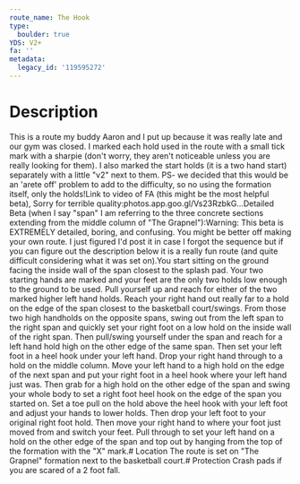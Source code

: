 ```yaml
---
route_name: The Hook
type:
  boulder: true
YDS: V2+
fa: ''
metadata:
  legacy_id: '119595272'
---
```

# Description
This is a route my buddy Aaron and I put up because it was really late and our gym was closed. I marked each hold used in the route with a small tick mark with a sharpie (don't worry, they aren't noticeable unless you are really looking for them). I also marked the start holds (it is a two hand start) separately with a little "v2" next to them. PS- we decided that this would be an 'arete off' problem to add to the difficulty, so no using the formation itself, only the holds!Link to video of FA (this might be the most helpful beta), Sorry for terrible quality:photos.app.goo.gl/Vs23RzbkG…Detailed Beta (when I say "span" I am referring to the three concrete sections extending from the middle column of "The Grapnel"):Warning: This beta is EXTREMELY detailed, boring, and confusing. You might be better off making your own route. I just figured I'd post it in case I forgot the sequence but if you can figure out the description below it is a really fun route (and quite difficult considering what it was set on).You start sitting on the ground facing the inside wall of the span closest to the splash pad. Your two starting hands are marked and your feet are the only two holds low enough to the ground to be used. Pull yourself up and reach for either of the two marked higher left hand holds. Reach your right hand out really far to a hold on the edge of the span closest to the basketball court/swings. From those two high handholds on the opposite spans, swing out from the left span to the right span and quickly set your right foot on a low hold on the inside wall of the right span. Then pull/swing yourself under the span and reach for a left hand hold high on the other edge of the same span. Then set your left foot in a heel hook under your left hand. Drop your right hand through to a hold on the middle column. Move your left hand to a high hold on the edge of the next span and put your right foot in a heel hook where your left hand just was. Then grab for a high hold on the other edge of the span and swing your whole body to set a right foot heel hook on the edge of the span you started on. Set a toe pull on the hold above the heel hook with your left foot and adjust your hands to lower holds. Then drop your left foot to your original right foot hold. Then move your right hand to where your foot just moved from and switch your feet. Pull through to set your left hand on a hold on the other edge of the span and top out by hanging from the top of the formation with the "X" mark.# Location
The route is set on "The Grapnel" formation next to the basketball court.# Protection
Crash pads if you are scared of a 2 foot fall.